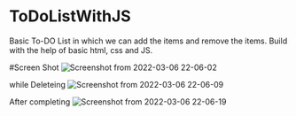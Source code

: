 # ToDoListWithJS
Basic To-DO List in which we can add the items and remove the items. Build with the help of basic html, css and JS.

#Screen Shot
![Screenshot from 2022-03-06 22-06-02](https://user-images.githubusercontent.com/52277260/156932514-f437db81-7882-4d8b-913e-2889e1a074fa.png)

while Deleteing 
![Screenshot from 2022-03-06 22-06-09](https://user-images.githubusercontent.com/52277260/156932517-cca6821b-70e4-49e0-817a-f9c9531ea6bd.png)

After completing 
![Screenshot from 2022-03-06 22-06-19](https://user-images.githubusercontent.com/52277260/156932534-8b26a5c0-2a44-4e01-bbe7-1159d957e024.png)
